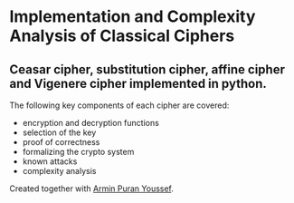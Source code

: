 # Implementation and Complexity Analysis of Classical Ciphers

## Ceasar cipher, substitution cipher, affine cipher and Vigenere cipher implemented in python. 

The following key components of each cipher are covered:

- encryption and decryption functions
- selection of the key
- proof of correctness 
- formalizing the crypto system
- known attacks
- complexity analysis

Created together with [Armin Puran Youssef](https://github.com/Space-Dream-42).


